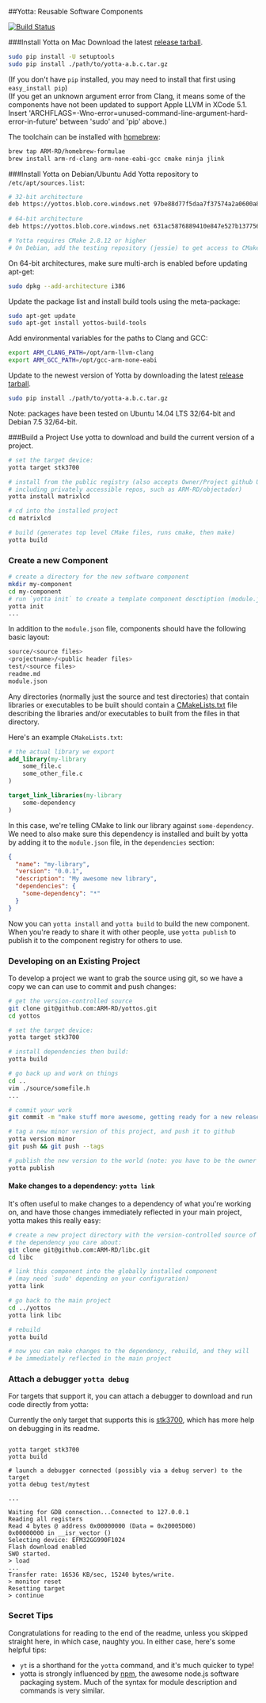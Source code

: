 ##Yotta: Reusable Software Components

[![Build Status](https://magnum.travis-ci.com/ARM-RD/yotta.svg?token=XG7YezaYG4fZCZqqBSsP&branch=master)](https://magnum.travis-ci.com/ARM-RD/yotta)

###Install Yotta on Mac
Download the latest [release tarball](https://github.com/ARM-RD/yotta/releases).
``` bash
sudo pip install -U setuptools
sudo pip install ./path/to/yotta-a.b.c.tar.gz
```
(If you don't have `pip` installed, you may need to install that first using `easy_install pip`)  
(If you get an unknown argument error from Clang, it means some of the components have not been updated to support Apple LLVM in XCode 5.1. Insert 'ARCHFLAGS=-Wno-error=unused-command-line-argument-hard-error-in-future' between 'sudo' and 'pip' above.) 

The toolchain can be installed with [homebrew](https://github.com/ARM-RD/homebrew-formulae):
```bash
brew tap ARM-RD/homebrew-formulae
brew install arm-rd-clang arm-none-eabi-gcc cmake ninja jlink
```

###Install Yotta on Debian/Ubuntu
Add Yotta repository to `/etc/apt/sources.list`:
```bash
# 32-bit architecture
deb https://yottos.blob.core.windows.net 97be88d77f5daa7f37574a2a0600a87d/
 
# 64-bit architecture
deb https://yottos.blob.core.windows.net 631ac5876889410e847e527b137756dc/

# Yotta requires CMake 2.8.12 or higher
# On Debian, add the testing repository (jessie) to get access to CMake 2.8.12
```

On 64-bit architectures, make sure multi-arch is enabled before updating apt-get:
```bash
sudo dpkg --add-architecture i386
```

Update the package list and install build tools using the meta-package:
```bash
sudo apt-get update
sudo apt-get install yottos-build-tools
```

Add environmental variables for the paths to Clang and GCC:
```bash
export ARM_CLANG_PATH=/opt/arm-llvm-clang
export ARM_GCC_PATH=/opt/gcc-arm-none-eabi
``` 

Update to the newest version of Yotta by downloading the latest [release tarball](https://github.com/ARM-RD/yotta/releases).
``` bash
sudo pip install ./path/to/yotta-a.b.c.tar.gz
```

Note: packages have been tested on Ubuntu 14.04 LTS 32/64-bit and Debian 7.5 32/64-bit.


###Build a Project
Use yotta to download and build the current version of a project.
```bash
# set the target device:
yotta target stk3700

# install from the public registry (also accepts Owner/Project github URLs,
# including privately accessible repos, such as ARM-RD/objectador)
yotta install matrixlcd

# cd into the installed project
cd matrixlcd

# build (generates top level CMake files, runs cmake, then make)
yotta build
```

### Create a new Component
```bash
# create a directory for the new software component
mkdir my-component
cd my-component
# run `yotta init` to create a template component desctiption (module.json file):
yotta init
...
```
In addition to the `module.json` file, components should have the following basic layout:
```bash
source/<source files>
<projectname>/<public header files>
test/<source files>
readme.md
module.json
```
Any directories (normally just the source and test directories) that contain libraries or executables to be built should contain a [CMakeLists.txt](http://www.cmake.org/cmake/help/v2.8.8/cmake.html#section_Description) file describing the libraries and/or executables to built from the files in that directory.

Here's an example `CMakeLists.txt`:
```CMake
# the actual library we export
add_library(my-library
    some_file.c
    some_other_file.c
)

target_link_libraries(my-library
    some-dependency
)
```
In this case, we're telling CMake to link our library against `some-dependency`. We need to also make sure this dependency is installed and built by yotta by adding it to the `module.json` file, in the `dependencies` section:
```json
{
  "name": "my-library",
  "version": "0.0.1",
  "description": "My awesome new library",
  "dependencies": {
    "some-dependency": "*"
  }
}
```
Now you can `yotta install` and `yotta build` to build the new component. When you're ready to share it with other people, use `yotta publish` to publish it to the component registry for others to use.

### Developing on an Existing Project
To develop a project we want to grab the source using git, so we have a copy we can can use to commit and push changes:
```bash
# get the version-controlled source
git clone git@github.com:ARM-RD/yottos.git
cd yottos

# set the target device:
yotta target stk3700

# install dependencies then build:
yotta build

# go back up and work on things
cd ..
vim ./source/somefile.h
...

# commit your work
git commit -m "make stuff more awesome, getting ready for a new release"

# tag a new minor version of this project, and push it to github
yotta version minor
git push && git push --tags

# publish the new version to the world (note: you have to be the owner of the project inorder to publish)
yotta publish
```

#### Make changes to a dependency: `yotta link`
It's often useful to make changes to a dependency of what you're working on, and have those changes immediately reflected in your main project, yotta makes this really easy:

```bash
# create a new project directory with the version-controlled source of
# the dependency you care about:
git clone git@github.com:ARM-RD/libc.git
cd libc

# link this component into the globally installed component
# (may need `sudo' depending on your configuration)
yotta link

# go back to the main project
cd ../yottos
yotta link libc

# rebuild
yotta build

# now you can make changes to the dependency, rebuild, and they will
# be immediately reflected in the main project
```

### Attach a debugger `yotta debug`
For targets that support it, you can attach a debugger to download and run code directly from yotta:

Currently the only target that supports this is [stk3700](https://github.com/ARM-RD/target-stk3700), which has more help on debugging in its readme.

```

yotta target stk3700
yotta build

# launch a debugger connected (possibly via a debug server) to the target
yotta debug test/mytest

...

Waiting for GDB connection...Connected to 127.0.0.1
Reading all registers
Read 4 bytes @ address 0x00000000 (Data = 0x20005D00)
0x00000000 in __isr_vector ()
Selecting device: EFM32GG990F1024
Flash download enabled
SWO started.
> load
...
Transfer rate: 16536 KB/sec, 15240 bytes/write.
> monitor reset
Resetting target
> continue
```

### Secret Tips
Congratulations for reading to the end of the readme, unless you skipped straight here, in which case, naughty you. In either case, here's some helpful tips:

 * `yt` is a shorthand for the `yotta` command, and it's much quicker to type!
 * yotta is strongly influenced by [npm](http://npmjs.org), the awesome node.js software packaging system. Much of the syntax for module description and commands is very similar.

